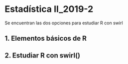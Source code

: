 # Estadística II_2019-2
Se encuentran las dos opciones para estudiar R con swirl

## 1. Elementos básicos de R
## 2. Estudiar R con swirl()
